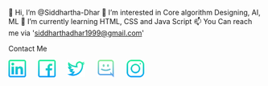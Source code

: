 👋 Hi, I’m @Siddhartha-Dhar
👀 I’m interested in Core algorithm Designing, AI, ML
🌱 I’m currently learning HTML, CSS and Java Script
📫 You Can reach me via 'siddharthadhar1999@gmail.com'

Contact Me

<a href="https://www.linkedin.com/in/siddcode99/" target="_blank">
<img src="Resource_Logo/linkedin.png", height="35" width="auto" alt="Linked_In"></img></a>
&nbsp;&nbsp;&nbsp;&nbsp;

<a href="https://www.facebook.com/siddhartha.dhar.754/" target="_blank">
<img src="Resource_Logo/facebook.png" height="35" width="auto" alt="Facebook"></img></a>
&nbsp;&nbsp;&nbsp;&nbsp;

<a href="https://twitter.com/sidd21thebuddha" target="_blank">
<img src="Resource_Logo/twitter.png" height="35" width="auto" alt="Twitter"></img></a>
&nbsp;&nbsp;&nbsp;&nbsp;

<a href="https://discord.com/users/791689205264547860" target="_blank">
<img src="Resource_Logo/discord.png" height="35" width="auto" alt="Discord"></img></a>
&nbsp;&nbsp;&nbsp;&nbsp;

<a href="https://www.instagram.com/siddhartha.dhar/" target="_blank">
<img src="Resource_Logo/instagram.png" height="35" width="auto" alt="Instagram"></img></a>
&nbsp;&nbsp;&nbsp;&nbsp;


<!---
Siddhartha1999/Siddhartha1999 is a ✨ special ✨ repository because its `README.md` (this file) appears on your GitHub profile.
You can click the Preview link to take a look at your changes.
--->
